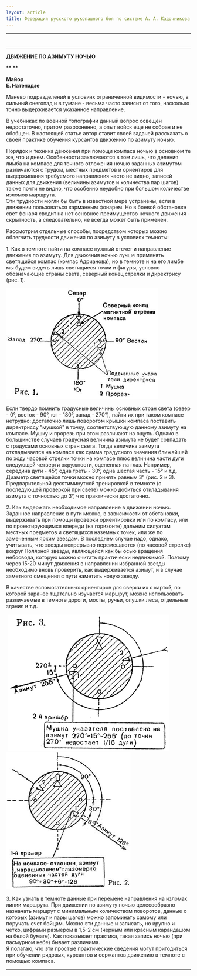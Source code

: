 ```yaml
---
layout: article
title: Федерация русского рукопашного боя по системе А. А. Кадочникова
---
```

* * *

#  
---
  


**ДВИЖЕНИЕ ПО АЗИМУТУ НОЧЬЮ**



** **

**Майор  
Е. Натенадзе**



Маневр подразделений в условиях ограниченной видимости - ночью, в сильный
снегопад и в тумане - весьма часто зависит от того, насколько точно
выдерживается указанное направление.  
  
В учебниках по военной топографии данный вопрос освещен недостаточно, притом
разрозненно, а опыт войск еще не собран и не обобщен. В настоящей статье автор
ставит своей задачей рассказать о своей практике обучения курсантов движению
по азимуту ночью.  
  
Порядок и техника движения при помощи компаса ночью в основном те же, что и
днем. Особенности заключаются в том лишь, что деления лимба на компасе для
точного отложения ночью заданных азимутом различаются с трудом, местных
предметов и ориентиров для выдерживания требуемого направления часто не видно,
записей данных для движения (величины азимутов и количества пар шагов) также
почти не видно, что особенно неудобно при большом количестве изломов маршрута.  
Эти трудности могли бы быть в известной мере устранены, если в движении
пользоваться карманным фонарем. Но в боевой обстановке свет фонаря сводит на
нет основное преимущество ночного движения - скрытность, а следовательно, не
всегда может быть применен.  
  
Рассмотрим отдельные способы, посредством которых можно облегчить трудности
движения по азимуту в условиях темноты:

1\. Как в темноте найти на компасе нужный отсчет и направление движения по
азимуту. Для движения ночью лучше применять светящийся компас (компас
Адрианова), но в темноте и на его лимбе мы будем видеть лишь светящиеся точки
и фигуры, условно обозначающие страны света, северный конец стрелки и
директрису (рис. 1).



![](school1/image002.jpg)



Если твердо помнить градусные величины основных стран света (север - 0°,
восток - 90°, юг - 180°, запад - 270°), найти их при таком компасе нетрудно:
достаточно лишь поворотом крышки компаса поставить директриссу "мушкой" в
точку, соответствующую данному азимуту на компасе. Мушку и прорезь при этом
различают на ощупь. Однако в большинстве случаев градусная величина азимута не
будет совпадать с градусами основных стран света. Тогда величина азимута
откладывается на компасе как сумма градусного значения ближайшей по ходу
часовой стрелки точки на компасе плюс величина части дуги следующей четверти
окружности, оцененная на глаз. Например, середина дуги - 45°, одна треть -
30°, одна шестая часть - 15° и т.д. Диаметр светящейся точки можно принять
равным 3° (рис. 2 и 3). Предварительной десятиминутной тренировкой в темноте
(с последующей проверкой при свете) можно добиться откладывания азимута с
точностью до 3°, что практически достаточно.



2\. Как выдержать необходимое направление в движении ночью. Заданное
направление в пути можно, в зависимости от обстановки, выдерживать при помощи
проверки ориентировки или по компасу, или по проектирующимся впереди (на
горизонте) дальним силуэтам местных предметов и светящихся наземных точек, или
же по замеченным ярким звездам. В последнем случае надо, однако, учитывать,
что звезды непрерывно перемещаются (по часовой стрелке) вокруг Полярной
звезды, являющейся как бы осью вращения небосвода, которую можно считать
практически недвижимой. Поэтому через 15-20 минут движения в направлении
избранной звезды необходимо вновь проверить, как выдерживается азимут, и в
случае заметного смещения с пути наметить новую звезду.  
  
В качестве вспомогательных ориентиров для сверки их с картой, по которой
заранее тщательно изучается маршрут, можно использовать различаемые в темноте
дороги, мосты, ручьи, опушки леса, отдельные здания и т.д.



 ![](school1/image003.gif)![](school1/image005.jpg)  
  






















3\. Как узнать в темноте данные при перемене направления на изломах линии
маршрута. При движении по азимуту ночью целесообразно назначать маршрут с
минимальным количеством поворотов, данные о которых (азимут и пары шагов)
можно запоминать самому или поручать счет бойцам. Можно эти данные и записать,
но крупно и четко, цифрами размером в 1,5-2 см (черным или красным карандашом
на белой бумаге). Как показывает практика, такая запись ночью (при пасмурном
небе) бывает различима.  
Я полагаю, что эти простые практические сведения могут пригодиться при
обучении рядовых, курсантов и сержантов движению в темноте с помощью компаса.



* * *

